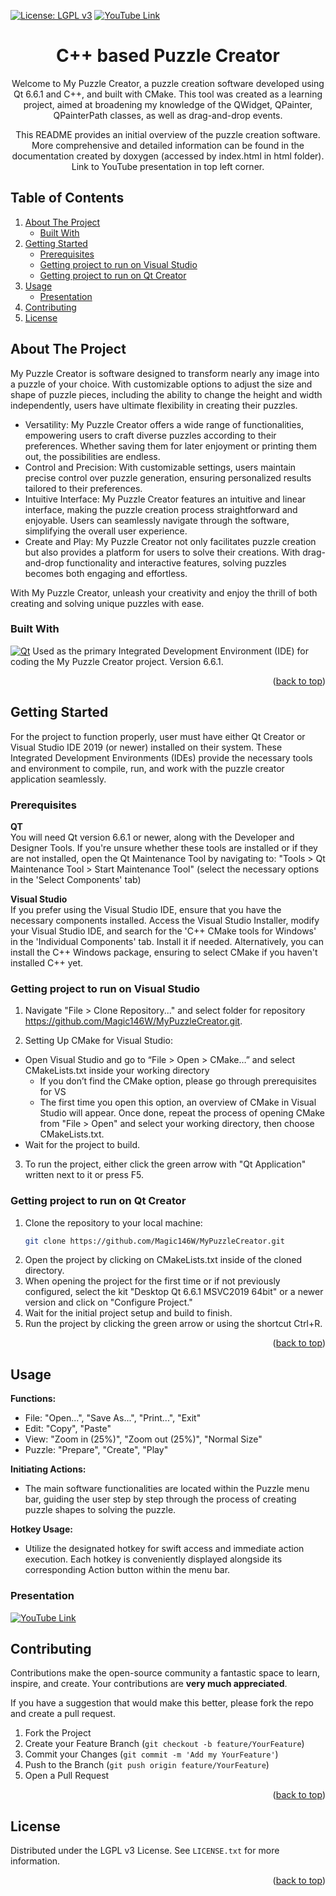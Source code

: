 <a name="readme-top"></a>
[![License: LGPL v3](https://img.shields.io/badge/License-LGPL_v3-blue.svg)](https://github.com/Magic146W/Qt_FileExplorer/blob/master/LICENSE)
[![YouTube Link](https://img.shields.io/badge/YouTube-Link-red.svg)](https://youtu.be/8LXdldJvki8)
<br />
<div align="center">
  <h1 align="center">C++ based Puzzle Creator</h1>

Welcome to My Puzzle Creator, a puzzle creation software developed using Qt 6.6.1 and C++, and built with CMake. This tool was created as a learning project, aimed at broadening my knowledge of the QWidget, QPainter, QPainterPath classes, as well as drag-and-drop events.<br>

  <p align="center">
    This README provides an initial overview of the puzzle creation software. More comprehensive and detailed information can be found in the documentation created by doxygen (accessed by index.html in html folder). Link to YouTube presentation in top left corner.
    <br />
  </p>
</div>
  

  <summary><h2>Table of Contents</h2></summary>
  <ol>
    <li>
      <a href="#about-the-project">About The Project</a>
      <ul>
        <li><a href="#built-with">Built With</a></li>
      </ul>
    </li>
    <li>
      <a href="#getting-started">Getting Started</a>
      <ul>
        <li><a href="#prerequisites">Prerequisites</a></li>
        <li><a href="#getting-project-to-run-on-visual-studio">Getting project to run on Visual Studio</a></li>
        <li><a href="#getting-project-to-run-on-qt-creator">Getting project to run on Qt Creator</a></li>
      </ul>
    </li>
    <li>
     <a href="#usage">Usage</a>
      <ul>
        <li><a href="#presentation">Presentation</a></li>
      </ul>
    </li>
    <li><a href="#contributing">Contributing</a></li>
    <li><a href="#license">License</a></li>
  </ol>


## About The Project

My Puzzle Creator is software designed to transform nearly any image into a puzzle of your choice. With customizable options to adjust the size and shape of puzzle pieces, including the ability to change the height and width independently, users have ultimate flexibility in creating their puzzles.
- Versatility: My Puzzle Creator offers a wide range of functionalities, empowering users to craft diverse puzzles according to their preferences. Whether saving them for later enjoyment or printing them out, the possibilities are endless.
- Control and Precision: With customizable settings, users maintain precise control over puzzle generation, ensuring personalized results tailored to their preferences.
- Intuitive Interface: My Puzzle Creator features an intuitive and linear interface, making the puzzle creation process straightforward and enjoyable. Users can seamlessly navigate through the software, simplifying the overall user experience.
- Create and Play: My Puzzle Creator not only facilitates puzzle creation but also provides a platform for users to solve their creations. With drag-and-drop functionality and interactive features, solving puzzles becomes both engaging and effortless.

With My Puzzle Creator, unleash your creativity and enjoy the thrill of both creating and solving unique puzzles with ease.

### Built With

[![Qt](https://img.shields.io/badge/Qt-%23217346.svg?style=for-the-badge&logo=Qt&logoColor=white)](https://www.qt.io/download-open-source) Used as the primary Integrated Development Environment (IDE) for coding the My Puzzle Creator project. Version 6.6.1.
<br>

<p align="right">(<a href="#readme-top">back to top</a>)</p>

## Getting Started

For the project to function properly, user must have either Qt Creator or Visual Studio IDE 2019 (or newer) installed on their system. These Integrated Development Environments (IDEs) provide the necessary tools and environment to compile, run, and work with the puzzle creator application seamlessly.

### Prerequisites

**QT**<br>
You will need Qt version 6.6.1 or newer, along with the Developer and Designer Tools. If you're unsure whether these tools are installed or if they are not installed, open the Qt Maintenance Tool by navigating to:
"Tools > Qt Maintenance Tool > Start Maintenance Tool" (select the necessary options in the 'Select Components' tab)
<br>

**Visual Studio**<br>
If you prefer using the Visual Studio IDE, ensure that you have the necessary components installed. Access the Visual Studio Installer, modify your Visual Studio IDE, and search for the 'C++ CMake tools for Windows' in the 'Individual Components' tab. Install it if needed. Alternatively, you can install the C++ Windows package, ensuring to select CMake if you haven't installed C++ yet.
    
### Getting project to run on Visual Studio

1. Navigate "File > Clone Repository..." and select folder for repository <a href="https://github.com/Magic146W/MyPuzzleCreator.git">https://github.com/Magic146W/MyPuzzleCreator.git</a>.

2. Setting Up CMake for Visual Studio:
- Open Visual Studio and go to “File &gt; Open &gt; CMake…” and select CMakeLists.txt inside your working directory<br>
  - If you don’t find the CMake option, please go through prerequisites for VS<br>
  -  The first time you open this option, an overview of CMake in Visual Studio will appear. Once done, repeat the process of opening CMake from "File &gt; Open" and select your working directory, then choose CMakeLists.txt.<br>
-  Wait for the project to build.
3. To run the project, either click the green arrow with "Qt Application" written next to it or press F5.


### Getting project to run on Qt Creator

1. Clone the repository to your local machine:
   ```sh
   git clone https://github.com/Magic146W/MyPuzzleCreator.git
   ```
2. Open the project by clicking on CMakeLists.txt inside of the cloned directory.
3. When opening the project for the first time or if not previously configured, select the kit "Desktop Qt 6.6.1 MSVC2019 64bit" or a newer version and click on "Configure Project."
4. Wait for the initial project setup and build to finish.
5. Run the project by clicking the green arrow or using the shortcut Ctrl+R.

<p align="right">(<a href="#readme-top">back to top</a>)</p>

## Usage

 **Functions:**
 
- File: "Open...", "Save As...", "Print...", "Exit"
- Edit: "Copy", "Paste"
- View: "Zoom in (25%)", "Zoom out (25%)", "Normal Size"
- Puzzle: "Prepare", "Create", "Play"

 **Initiating Actions:**

- The main software functionalities are located within the Puzzle menu bar, guiding the user step by step through the process of creating puzzle shapes to solving the puzzle.
  
 **Hotkey Usage:**
  
- Utilize the designated hotkey for swift access and immediate action execution. Each hotkey is conveniently displayed alongside its corresponding Action button within the menu bar.

### Presentation

[![YouTube Link](https://img.shields.io/badge/YouTube-Link-red.svg)](https://youtu.be/8LXdldJvki8)

## Contributing

Contributions make the open-source community a fantastic space to learn, inspire, and create. Your contributions are **very much appreciated**.

If you have a suggestion that would make this better, please fork the repo and create a pull request.

1. Fork the Project
2. Create your Feature Branch (`git checkout -b feature/YourFeature`)
3. Commit your Changes (`git commit -m 'Add my YourFeature'`)
4. Push to the Branch (`git push origin feature/YourFeature`)
5. Open a Pull Request

<p align="right">(<a href="#readme-top">back to top</a>)</p>

## License

Distributed under the LGPL v3 License. See `LICENSE.txt` for more information.

<p align="right">(<a href="#readme-top">back to top</a>)</p>
